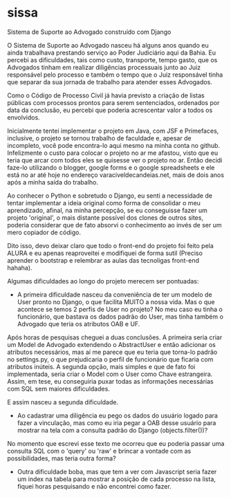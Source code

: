 # sissa
Sistema de Suporte ao Advogado construído com Django

O Sistema de Suporte ao Advogado nasceu há alguns anos quando eu ainda trabalhava prestando serviço ao Poder Judiciário aqui da Bahia. Eu percebi as dificuldades, tais como custo, transporte, tempo gasto, que os Advogados tinham em realizar diligências processuais junto ao Juiz responsável pelo processo e também o tempo que o Juiz responsável tinha que separar da sua jornada de trabalho para atender esses Advogados.

Como o Código de Processo Civil já havia previsto a criação de listas públicas com processos prontos para serem sentenciados, ordenados por data da conclusão, eu percebi que poderia acrescentar valor a todos os envolvidos.

Inicialmente tentei implementar o projeto em Java, com JSF e Primefaces, inclusive, o projeto se tornou trabalho de faculdade e, apesar de incompleto, você pode encontra-lo aqui mesmo na minha conta no github. Infelizmente o custo para colocar o projeto no ar me afastou, visto que eu teria que arcar com todos eles se quisesse ver o projeto no ar. Então decidi faze-lo utilizando o blogger, google forms e o google spreadsheets e ele está no ar até hoje no endereço varaciveldecandeias.net, mais de dois anos após a minha saída do trabalho.

Ao conhecer o Python e sobretudo o Django, eu senti a necessidade de tentar implementar a ideia original como forma de consolidar o meu aprendizado, afinal, na minha percepção, se eu conseguisse fazer um projeto 'original', o mais distante possível dos clones de outros sites, poderia considerar que de fato absorvi o conhecimento ao invés de ser um mero copiador de código.

Dito isso, devo deixar claro que todo o front-end do projeto foi feito pela ALURA e eu apenas reaproveitei e modifiquei de forma sutil (Preciso aprender o bootstrap e relembrar as aulas das tecnoligas front-end hahaha).

Algumas dificuldades ao longo do projeto merecem ser pontuadas:

- A primeira dificuldade nasceu da conveniência de ter um modelo de User pronto no Django, o que facilita MUITO a nossa vida. Mas o que acontece se temos 2 perfis de User no projeto? No meu caso eu tinha o funcionário, que bastava os dados padrão do User, mas tinha também o Advogado que teria os atributos OAB e UF.

Após horas de pesquisas cheguei a duas conclusões. A primeira seria criar um Model de Advogado extendendo o AbstractUser e então adicionar os atributos necessários, mas aí me parece que eu teria que torna-lo padrão no settings.py, o que prejudicaria o perfil de funcionário que ficaria com atributos inúteis. A segunda opção, mais simples e que de fato foi implementada, seria criar o Model com o User como Chave estrangeira. Assim, em tese, eu conseguiria puxar todas as informações necessárias com SQL sem maiores dificuldades.

E assim nasceu a segunda dificuldade.

- Ao cadastrar uma diligência eu pego os dados do usuário logado para fazer a vinculação, mas como eu iria pegar a OAB desse usuário para mostrar na tela com a consulta padrão do Django (objects.filter())? 

No momento que escrevi esse texto me ocorreu que eu poderia passar uma consulta SQL com o 'query' ou 'raw' e brincar a vontade com as possibilidades, mas teria outra forma?

- Outra dificuldade boba, mas que tem a ver com Javascript seria fazer um index na tabela para mostrar a posição de cada processo na lista, fiquei horas pesquisando e não encontrei como fazer.
